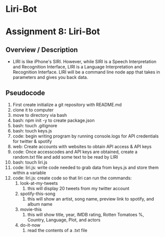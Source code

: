 # Liri-Bot

# Assignment 8: Liri-Bot

## Overview / Description
- LIRI is like iPhone's SIRI. However, while SIRI is a Speech Interpretation and Recognition Interface, LIRI is a Language Interpretation and Recognition Interface. LIRI will be a command line node app that takes in parameters and gives you back data.


## Pseudocode
1. First create initialize a git repository with README.md
2. clone it to computer
3. move to directory via bash
4. bash: npm init -y to create package.json
5. bash: touch .gitignore
6. bash: touch keys.js
7. code: begin writing program by running console.logs for API credentials for twitter & spotify
8. web: Create accounts with websites to obtain API access & API keys
9. code: Once accesscodes and API keys are obtained, create a random.txt file and add some text to be read by LIRI
10. bash: touch liri.js 
11. code: liri.js: write code needed to grab data from keys.js and store them within a variable
12. code: liri.js: create code so that liri can run the commands:
    1.  look-at-my-tweets
        1.  this will display 20 tweets from my twitter account
    2.  spotify-this-song
        1.  this will show an artist, song name, preview link to spotify, and album name
    3.  movie-this
        1.  this will show title, year, IMDB rating, Rotten Tomatoes %, Country, Language, Plot, and actors
    4.  do-it-now
        1.  read the contents of a .txt file 
